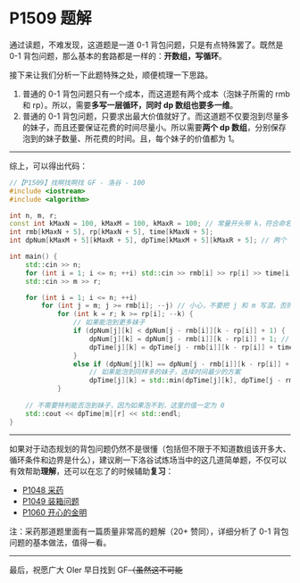 # P1509 题解

通过读题，不难发现，这道题是一道 0-1 背包问题，只是有点特殊罢了。既然是 0-1 背包问题，那么基本的套路都是一样的：**开数组，写循环**。

接下来让我们分析一下此题特殊之处，顺便梳理一下思路。
1. 普通的 0-1 背包问题只有一个成本，而这道题有两个成本（泡妹子所需的 rmb 和 rp）。所以，需要**多写一层循环，同时 dp 数组也要多一维**。
2. 普通的 0-1 背包问题，只要求出最大价值就好了。而这道题不仅要泡到尽量多的妹子，而且还要保证花费的时间尽量小。所以需要**两个 dp 数组**，分别保存泡到的妹子数量、所花费的时间。且，每个妹子的价值都为 1。

----------

综上，可以得出代码：

```cpp
//【P1509】找啊找啊找 GF - 洛谷 - 100 
#include <iostream>
#include <algorithm>

int n, m, r;
const int kMaxN = 100, kMaxM = 100, kMaxR = 100; // 常量开头带 k，符合命名规范 
int rmb[kMaxN + 5], rp[kMaxN + 5], time[kMaxN + 5];
int dpNum[kMaxM + 5][kMaxR + 5], dpTime[kMaxM + 5][kMaxR + 5]; // 两个 dp 

int main() {
	std::cin >> n;
	for (int i = 1; i <= n; ++i) std::cin >> rmb[i] >> rp[i] >> time[i];
	std::cin >> m >> r;

	for (int i = 1; i <= n; ++i)
		for (int j = m; j >= rmb[i]; --j) // 小心，不要把 j 和 m 写混，否则死循环 
			for (int k = r; k >= rp[i]; --k) {
				// 如果能泡到更多妹子 
				if (dpNum[j][k] < dpNum[j - rmb[i]][k - rp[i]] + 1) {
					dpNum[j][k] = dpNum[j - rmb[i]][k - rp[i]] + 1; // 数量++ 
					dpTime[j][k] = dpTime[j - rmb[i]][k - rp[i]] + time[i]; // 花费的时间加进去 
				}
				else if (dpNum[j][k] == dpNum[j - rmb[i]][k - rp[i]] + 1)
					// 如果能泡到同样多的妹子，选择时间最少的方案 
					dpTime[j][k] = std::min(dpTime[j][k], dpTime[j - rmb[i]][k - rp[i]] + time[i]);
			}
	
	// 不需要特判能否泡到妹子，因为如果泡不到，这里的值一定为 0 
	std::cout << dpTime[m][r] << std::endl;
}
```

----------

如果对于动态规划的背包问题仍然不是很懂（包括但不限于不知道数组该开多大、循环条件和边界是什么），建议刷一下洛谷试炼场当中的这几道简单题，不仅可以有效帮助**理解**，还可以在忘了的时候辅助**复习**：
+ [P1048 采药](https://www.luogu.org/problemnew/show/P1048)
+ [P1049 装箱问题](https://www.luogu.org/problemnew/show/P1049)
+ [P1060 开心的金明](https://www.luogu.org/problemnew/show/P1060)

注：采药那道题里面有一篇质量非常高的题解（20+ 赞同），详细分析了 0-1 背包问题的基本做法，值得一看。

----------

最后，祝愿广大 OIer 早日找到 GF~~（虽然这不可能~~